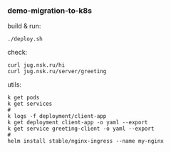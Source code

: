 ### demo-migration-to-k8s

build & run:
```
./deploy.sh
 ```

check:
```
curl jug.nsk.ru/hi
curl jug.nsk.ru/server/greeting
```

utils:
```
k get pods
k get services
#
k logs -f deployment/client-app
k get deployment client-app -o yaml --export
k get service greeting-client -o yaml --export
#
helm install stable/nginx-ingress --name my-nginx
```  